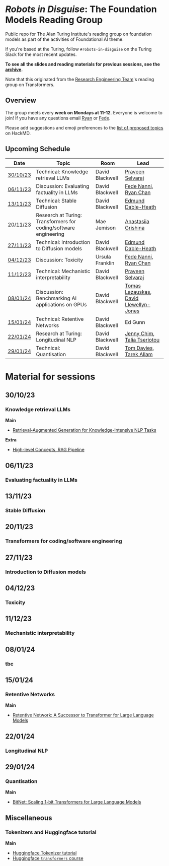 # _Robots in Disguise_: The Foundation Models Reading Group

Public repo for The Alan Turing Institute's reading group on foundation models as part of the activities of Foundational AI theme.

If you're based at the Turing, follow `#robots-in-disguise` on the Turing Slack for the most recent updates.

**To see all the slides and reading materials for previous sessions, see the [archive](PREVIOUS.md).**

Note that this originated from the [Research Engineering Team](https://www.turing.ac.uk/research-engineering)'s reading group on Transformers.

## Overview

The group meets every <b>week on Mondays at 11-12</b>. Everyone is welcome to join! If you have any questions email [Ryan](mailto:rchan@turing.ac.uk) or [Fede](mailto:fnanni@turing.ac.uk).

Please add suggestions and emoji preferences to the [list of proposed topics](https://hackmd.io/4zHl_1G6Se-yumHTN48dqg?both) on HackMD.

## Upcoming Schedule

|Date | Topic | Room | Lead |
| --- | ----- | ---- | ---- |
| [30/10/23](#301023) | Technical: Knowledge retrieval LLMs | David Blackwell | [Praveen Selvaraj](https://github.com/pravsels) |
| [06/11/23](#061123) | Discussion: Evaluating factuality in LLMs | David Blackwell | [Fede Nanni](https://github.com/fedenanni), [Ryan Chan](https://github.com/rchan26) |
| [13/11/23](#131123) | Technical: Stable Diffusion | David Blackwell | [Edmund Dable-Heath](https://github.com/eddableheath) |
| [20/11/23](#201123) | Research at Turing: Transformers for coding/software engineering | Mae Jemison | [Anastasiia Grishina](https://www.turing.ac.uk/people/enrichment-students/anastasiia-grishina) |
| [27/11/23](#271123) | Technical: Introduction to Diffusion models | David Blackwell | [Edmund Dable-Heath](https://github.com/eddableheath) |
| [04/12/23](#041223) | Discussion: Toxicity | Ursula Franklin | [Fede Nanni](https://github.com/fedenanni), [Ryan Chan](https://github.com/rchan26) |
| [11/12/23](#111223) | Technical: Mechanistic interpretability | David Blackwell | [Praveen Selvaraj](https://github.com/pravsels) |
| [08/01/24](#080124) | Discussion: Benchmarking AI applications on GPUs | David Blackwell | [Tomas Lazauskas](https://github.com/tomaslaz), [David Llewellyn-Jones](https://github.com/llewelld) |
| [15/01/24](#150124) | Technical: Retentive Networks | David Blackwell | Ed Gunn |
| [22/01/24](#220124) | Research at Turing: Longitudinal NLP | David Blackwell | [Jenny Chim](https://j-chim.github.io/), [Talia Tseriotou](https://github.com/ttseriotou) |
| [29/01/24](#290124) | Technical: Quantisation | David Blackwell | [Tom Davies](tomogwen), [Tarek Allam](https://tallamjr.github.io/) |

# Material for sessions

## 30/10/23
### Knowledge retrieval LLMs

**Main**
- [Retrieval-Augmented Generation for Knowledge-Intensive NLP Tasks](https://arxiv.org/abs/2005.11401)

**Extra**
- [High-level Concepts, RAG Pipeline](https://docs.llamaindex.ai/en/latest/getting_started/concepts.html)

## 06/11/23
### Evaluating factuality in LLMs

## 13/11/23
### Stable Diffusion

## 20/11/23
### Transformers for coding/software engineering

## 27/11/23
### Introduction to Diffusion models

## 04/12/23
### Toxicity

## 11/12/23
### Mechanistic interpretability

## 08/01/24
### tbc

## 15/01/24
### Retentive Networks

**Main**
- [Retentive Network: A Successor to Transformer for Large Language Models](https://arxiv.org/abs/2307.08621)

## 22/01/24
### Longitudinal NLP

## 29/01/24
### Quantisation

**Main**
- [BitNet: Scaling 1-bit Transformers for Large Language Models](https://arxiv.org/abs/2310.11453)

## Miscellaneous

### Tokenizers and Huggingface tutorial

**Main**
- [Huggingface Tokenizer tutorial](https://huggingface.co/learn/nlp-course/chapter2/4?fw=pt)
- [Huggingface `transformers` course](https://huggingface.co/learn/nlp-course/chapter2/1?fw=pt)
